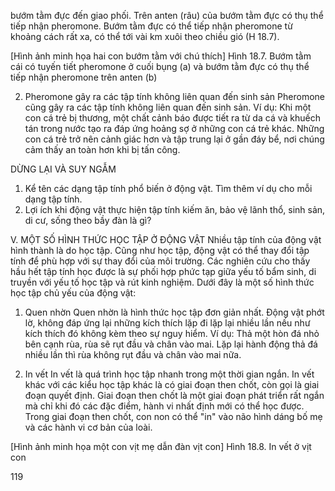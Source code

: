 bướm tằm đực đến giao phối. Trên anten (râu) của bướm tằm đực có thụ thể tiếp nhận pheromone. Bướm tằm đực có thể tiếp nhận pheromone từ khoảng cách rất xa, có thể tới vài km xuôi theo chiều gió (H 18.7).

[Hình ảnh minh họa hai con bướm tằm với chú thích]
Hình 18.7. Bướm tằm cái có tuyến tiết pheromone ở cuối bụng (a) và bướm tằm đực có thụ thể tiếp nhận pheromone trên anten (b)

2. Pheromone gây ra các tập tính không liên quan đến sinh sản
Pheromone cũng gây ra các tập tính không liên quan đến sinh sản. Ví dụ: Khi một con cá trẻ bị thương, một chất cảnh báo được tiết ra từ da cá và khuếch tán trong nước tạo ra đáp ứng hoảng sợ ở những con cá trẻ khác. Những con cá trẻ trở nên cảnh giác hơn và tập trung lại ở gần đáy bể, nơi chúng cảm thấy an toàn hơn khi bị tấn công.

DỪNG LẠI VÀ SUY NGẪM
1. Kể tên các dạng tập tính phổ biến ở động vật. Tìm thêm ví dụ cho mỗi dạng tập tính.
2. Lợi ích khi động vật thực hiện tập tính kiếm ăn, bảo vệ lãnh thổ, sinh sản, di cư, sống theo bầy đàn là gì?

V. MỘT SỐ HÌNH THỨC HỌC TẬP Ở ĐỘNG VẬT
Nhiều tập tính của động vật hình thành là do học tập. Cũng như học tập, động vật có thể thay đổi tập tính để phù hợp với sự thay đổi của môi trường. Các nghiên cứu cho thấy hầu hết tập tính học được là sự phối hợp phức tạp giữa yếu tố bẩm sinh, di truyền với yếu tố học tập và rút kinh nghiệm. Dưới đây là một số hình thức học tập chủ yếu của động vật:

1. Quen nhờn
Quen nhờn là hình thức học tập đơn giản nhất. Động vật phớt lờ, không đáp ứng lại những kích thích lặp đi lặp lại nhiều lần nếu như kích thích đó không kèm theo sự nguy hiểm. Ví dụ: Thả một hòn đá nhỏ bên cạnh rùa, rùa sẽ rụt đầu và chân vào mai. Lặp lại hành động thả đá nhiều lần thì rùa không rụt đầu và chân vào mai nữa.

2. In vết
In vết là quá trình học tập nhanh trong một thời gian ngắn. In vết khác với các kiểu học tập khác là có giai đoạn then chốt, còn gọi là giai đoạn quyết định. Giai đoạn then chốt là một giai đoạn phát triển rất ngắn mà chỉ khi đó các đặc điểm, hành vi nhất định mới có thể học được. Trong giai đoạn then chốt, con non có thể "in" vào não hình dáng bố mẹ và các hành vi cơ bản của loài.

[Hình ảnh minh họa một con vịt mẹ dẫn đàn vịt con]
Hình 18.8. In vết ở vịt con

119